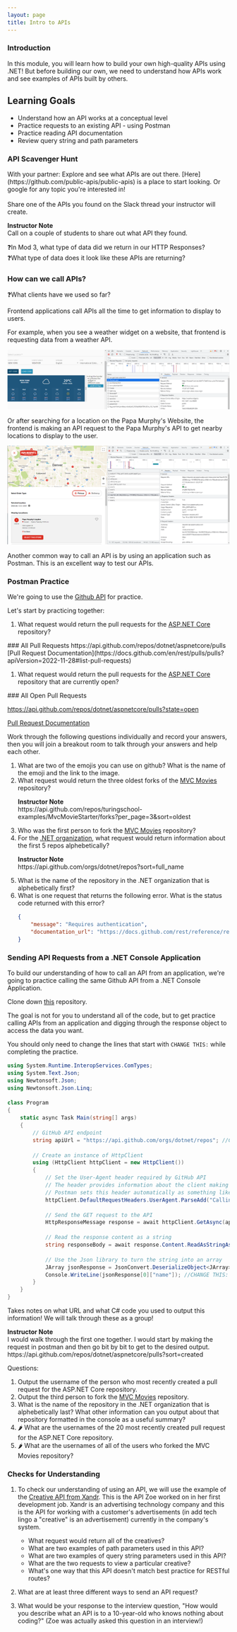 ```yaml
---
layout: page
title: Intro to APIs
---
```


### Introduction

In this module, you will learn how to build your own high-quality APIs using .NET! But before building our own, we need to understand how APIs work and see examples of APIs built by others.

## Learning Goals

* Understand how an API works at a conceptual level
* Practice requests to an existing API - using Postman
* Practice reading API documentation
* Review query string and path parameters

### API Scavenger Hunt

<section class="call-to-action" markdown="1">
With your partner: Explore and see what APIs are out there. [Here](https://github.com/public-apis/public-apis) is a place to start looking. Or google for any topic you're interested in! <br> <br> Share one of the APIs you found on the Slack thread your instructor will create.
</section>

<aside class="instructor-notes" markdown="1">
    <p><strong>Instructor Note</strong><br> Call on a couple of students to share out what API they found.</p>
</aside>

❓In Mod 3, what type of data did we return in our HTTP Responses? <br>
❓What type of data does it look like these APIs are returning?


### How can we call APIs?
❓What clients have we used so far?

Frontend applications call APIs all the time to get information to display to users. 

For example, when you see a weather widget on a website, that frontend is requesting data from a weather API.

![Weather Widget API call](/assets/images/module4/Week2/weather_example.png)

Or after searching for a location on the Papa Murphy's Website, the frontend is making an API request to the Papa Murphy's API to get nearby locations to display to the user.

![Papa Murphy's API call](/assets/images/module4/Week2/papamurphys_example.png)

Another common way to call an API is by using an application such as Postman. This is an excellent way to test our APIs.

### Postman Practice

We're going to use the [Github API](https://docs.github.com/en/rest?apiVersion=2022-11-28) for practice.

Let's start by practicing together:
1. What request would return the pull requests for the [ASP.NET Core](https://github.com/dotnet/aspnetcore/) repository?

<section class="answer" markdown="1">
### All Pull Requests
https://api.github.com/repos/dotnet/aspnetcore/pulls
[Pull Request Documentation](https://docs.github.com/en/rest/pulls/pulls?apiVersion=2022-11-28#list-pull-requests)
</section>

1. What request would return the pull requests for the [ASP.NET Core](https://github.com/dotnet/aspnetcore/) repository that are currently open?

<section class="answer" markdown="1">
### All Open Pull Requests

https://api.github.com/repos/dotnet/aspnetcore/pulls?state=open

[Pull Request Documentation](https://docs.github.com/en/rest/pulls/pulls?apiVersion=2022-11-28#list-pull-requests)
</section>

<section class="call-to-action" markdown="1">
Work through the following questions individually and record your answers, then you will join a breakout room to talk through your answers and help each other.
</section>

1. What are two of the emojis you can use on github? What is the name of the emoji and the link to the image.
1. What request would return the three oldest forks of the [MVC Movies](https://github.com/turingschool-examples/MvcMovieStarter) repository?
    <aside class="instructor-notes" markdown="1">
        <p><strong>Instructor Note</strong><br>
        https://api.github.com/repos/turingschool-examples/MvcMovieStarter/forks?per_page=3&sort=oldest
        </p>
    </aside>
1. Who was the first person to fork the [MVC Movies](https://github.com/turingschool-examples/MvcMovieStarter) repository?
1. For the [.NET organization](https://github.com/dotnet), what request would return information about the first 5 repos alphebetically?
    <aside class="instructor-notes" markdown="1">
        <p><strong>Instructor Note</strong><br>https://api.github.com/orgs/dotnet/repos?sort=full_name</p>
    </aside>
1. What is the name of the repository in the .NET organization that is alphebetically first?
1. What is one request that returns the following error. What is the status code returned with this error?
    ```json
    {
        "message": "Requires authentication",
        "documentation_url": "https://docs.github.com/rest/reference/repos#create-an-organization-repository"
    }
    ```

### Sending API Requests from a .NET Console Application

To build our understanding of how to call an API from an application, we're going to practice calling the same Github API from a .NET Console Application.

Clone down [this](https://github.com/turingschool-examples/CallingAPIsPractice) repository.

The goal is not for you to understand all of the code, but to get practice calling APIs from an application and digging through the response object to access the data you want.

You should only need to change the lines that start with `CHANGE THIS:` while completing the practice.

```c#
using System.Runtime.InteropServices.ComTypes;
using System.Text.Json;
using Newtonsoft.Json;
using Newtonsoft.Json.Linq;

class Program
{
    static async Task Main(string[] args)
    {
        // GitHub API endpoint
        string apiUrl = "https://api.github.com/orgs/dotnet/repos"; //CHANGE THIS: THE URL

        // Create an instance of HttpClient
        using (HttpClient httpClient = new HttpClient())
        {
            // Set the User-Agent header required by GitHub API
            // The header provides information about the client making the request and helps the server identify the type of client, its operating system, and version information.
            // Postman sets this header automatically as something like PostmanRuntime/7.32.3
            httpClient.DefaultRequestHeaders.UserAgent.ParseAdd("CallingAPIsPractice/1.0");

            // Send the GET request to the API
            HttpResponseMessage response = await httpClient.GetAsync(apiUrl);

            // Read the response content as a string
            string responseBody = await response.Content.ReadAsStringAsync();

            // Use the Json library to turn the string into an array
            JArray jsonResponse = JsonConvert.DeserializeObject<JArray>(responseBody);
            Console.WriteLine(jsonResponse[0]["name"]); //CHANGE THIS: THE WAY YOU ACCESS THE RESPONSE DATA
        }
    }
}

```

Takes notes on what URL and what C# code you used to output this information! We will talk through these as a group!

<aside class="instructor-notes" markdown="1">
    <p><strong>Instructor Note</strong><br>I would walk through the first one together. I would start by making the request in postman and then go bit by bit to get to the desired output. https://api.github.com/repos/dotnet/aspnetcore/pulls?sort=created </p>
</aside>

Questions:
1. Output the username of the person who most recently created a pull request for the ASP.NET Core repository.
1. Output the third person to fork the [MVC Movies](https://github.com/turingschool-examples/MvcMovieStarter) repository.
1. What is the name of the repository in the .NET organization that is alphebetically last? What other information can you output about that repository formatted in the console as a useful summary?
1. 🌶️ What are the usernames of the 20 most recently created pull request for the ASP.NET Core repository.
1. 🌶️ What are the usernames of all of the users who forked the MVC Movies repository?

### Checks for Understanding

1. 
    To check our understanding of using an API, we will use the example of the [Creative API from Xandr](https://docs.xandr.com/bundle/xandr-api/page/creative-service.html). This is the API Zoe worked on in her first development job. Xandr is an advertising technology company and this is the API for working with a customer's advertisements (in add tech lingo a "creative" is an advertisement) currently in the company's system.

    * What request would return all of the creatives?
    * What are two examples of path parameters used in this API?
    * What are two examples of query string parameters used in this API?
    * What are the two requests to view a particular creative?
    * What's one way that this API doesn't match best practice for RESTful routes?

2. What are at least three different ways to send an API request?

3. What would be your response to the interview question, "How would you describe what an API is to a 10-year-old who knows nothing about coding?" (Zoe was actually asked this question in an interview!)